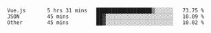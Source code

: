 <!--START_SECTION:waka-->

```text
Vue.js       5 hrs 31 mins   ██████████████████▒░░░░░░   73.75 %
JSON         45 mins         ██▓░░░░░░░░░░░░░░░░░░░░░░   10.09 %
Other        45 mins         ██▓░░░░░░░░░░░░░░░░░░░░░░   10.02 %
```

<!--END_SECTION:waka-->

